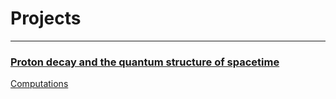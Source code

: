 # Projects

-------

### <a href="https://cdnsciencepub.com/doi/10.1139/cjp-2018-0423">Proton decay and the quantum structure of spacetime</a>

<a href="https://github.com/alshal/NonCommutativeQuantumSpacetime">Computations</a>
<br>
